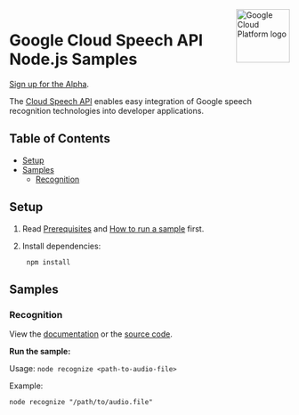 <img src="https://avatars2.githubusercontent.com/u/2810941?v=3&s=96" alt="Google Cloud Platform logo" title="Google Cloud Platform" align="right" height="96" width="96"/>

# Google Cloud Speech API Node.js Samples

[Sign up for the Alpha][speech_signup].

The [Cloud Speech API][speech_docs] enables easy integration of Google speech
recognition technologies into developer applications.

[speech_signup]: https://services.google.com/fb/forms/speech-api-alpha/
[speech_docs]: https://cloud.google.com/speech/

## Table of Contents

* [Setup](#setup)
* [Samples](#samples)
  * [Recognition](#recognition)

## Setup

1. Read [Prerequisites][prereq] and [How to run a sample][run] first.
1. Install dependencies:

        npm install

[prereq]: ../README.md#prerequisities
[run]: ../README.md#how-to-run-a-sample

## Samples

### Recognition

View the [documentation][recognition_1] or the [source code][recognition_2].

__Run the sample:__

Usage: `node recognize <path-to-audio-file>`

Example:

    node recognize "/path/to/audio.file"

[recognition_1]: recognize.js
[recognition_2]: https://cloud.google.com/speech/
